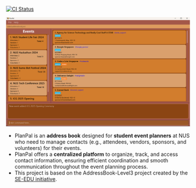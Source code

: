 [![CI Status](https://github.com/se-edu/addressbook-level3/workflows/Java%20CI/badge.svg)](https://github.com/se-edu/addressbook-level3/actions)

![Ui](docs/images/Ui.png)

* PlanPal is an **address book** designed for **student event planners** at NUS who need to manage contacts
  (e.g., attendees, vendors, sponsors, and volunteers) for their events.
* PlanPal offers a **centralized platform** to organize, track, and access contact information, ensuring 
  efficient coordination and smooth communication throughout the event planning process.
* This project is based on the AddressBook-Level3 project created by the [SE-EDU initiative](https://se-education.org).
